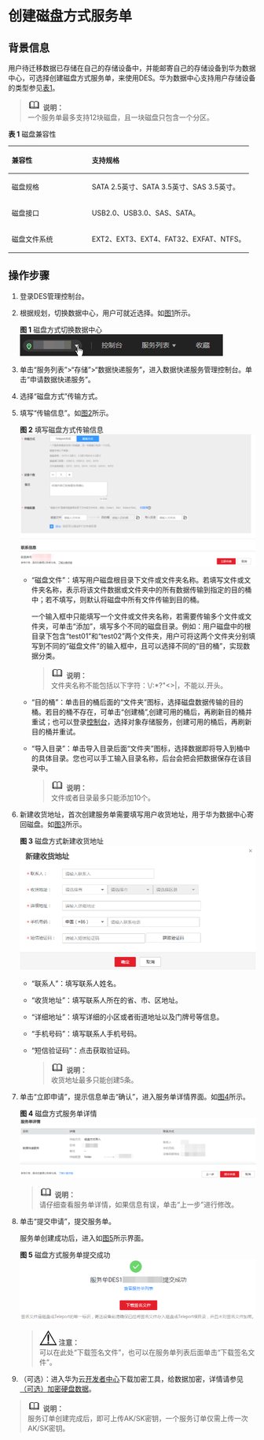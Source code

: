 # 创建磁盘方式服务单<a name="ZH-CN_TOPIC_0094556675"></a>

## 背景信息<a name="gen-id1.7.6.8.4.1"></a>

用户待迁移数据已存储在自己的存储设备中，并能邮寄自己的存储设备到华为数据中心，可选择创建磁盘方式服务单，来使用DES。华为数据中心支持用户存储设备的类型参见[表1](#d0e2003)。

>![](public_sys-resources/icon-note.gif) **说明：**   
>一个服务单最多支持12块磁盘，且一块磁盘只包含一个分区。  

**表 1**  磁盘兼容性

<a name="d0e2003"></a>
<table><thead align="left"><tr id="row59531373"><th class="cellrowborder" valign="top" width="33.33%" id="mcps1.2.3.1.1"><p id="p57311924"><a name="p57311924"></a><a name="p57311924"></a>兼容性</p>
</th>
<th class="cellrowborder" valign="top" width="66.67%" id="mcps1.2.3.1.2"><p id="p11754296"><a name="p11754296"></a><a name="p11754296"></a>支持规格</p>
</th>
</tr>
</thead>
<tbody><tr id="row12573920"><td class="cellrowborder" valign="top" width="33.33%" headers="mcps1.2.3.1.1 "><p id="p11854613"><a name="p11854613"></a><a name="p11854613"></a>磁盘规格</p>
</td>
<td class="cellrowborder" valign="top" width="66.67%" headers="mcps1.2.3.1.2 "><p id="p20699582"><a name="p20699582"></a><a name="p20699582"></a>SATA 2.5英寸、SATA 3.5英寸、SAS 3.5英寸。</p>
</td>
</tr>
<tr id="row52078514"><td class="cellrowborder" valign="top" width="33.33%" headers="mcps1.2.3.1.1 "><p id="p57610085"><a name="p57610085"></a><a name="p57610085"></a>磁盘接口</p>
</td>
<td class="cellrowborder" valign="top" width="66.67%" headers="mcps1.2.3.1.2 "><p id="p35905280"><a name="p35905280"></a><a name="p35905280"></a>USB2.0、USB3.0、SAS、SATA。</p>
</td>
</tr>
<tr id="row54712068"><td class="cellrowborder" valign="top" width="33.33%" headers="mcps1.2.3.1.1 "><p id="p2492560"><a name="p2492560"></a><a name="p2492560"></a>磁盘文件系统</p>
</td>
<td class="cellrowborder" valign="top" width="66.67%" headers="mcps1.2.3.1.2 "><p id="p570775"><a name="p570775"></a><a name="p570775"></a>EXT2、EXT3、EXT4、FAT32、EXFAT、NTFS。</p>
</td>
</tr>
</tbody>
</table>

## 操作步骤<a name="section1091715745514"></a>

1.  登录DES管理控制台。
2.  根据规划，切换数据中心，用户可就近选择。如[图1](#fig75102056829)所示。

    **图 1**  磁盘方式切换数据中心<a name="fig75102056829"></a>  
    ![](figures/磁盘方式切换数据中心.png "磁盘方式切换数据中心")

3.  单击“服务列表”\>“存储”\>“数据快递服务”，进入数据快递服务管理控制台。单击“申请数据快递服务”。
4.  选择“磁盘方式”传输方式。
5.  填写“传输信息”。如[图2](#fig109565610320)所示。

    **图 2**  填写磁盘方式传输信息<a name="fig109565610320"></a>  
    ![](figures/填写磁盘方式传输信息.png "填写磁盘方式传输信息")

    -   “磁盘文件”：填写用户磁盘根目录下文件或文件夹名称。若填写文件或文件夹名称，表示将该文件数据或文件夹中的所有数据传输到指定的目的桶中；若不填写，则默认将磁盘中所有文件传输到目的桶。

        一个输入框中只能填写一个文件或文件夹名称，若需要传输多个文件或文件夹，可单击“添加”，填写多个不同的磁盘目录。例如：用户磁盘中的根目录下包含“test01”和“test02”两个文件夹，用户可将这两个文件夹分别填写到不同的“磁盘文件”的输入框中，且可以选择不同的“目的桶”，实现数据分类。

        >![](public_sys-resources/icon-note.gif) **说明：**   
        >文件夹名称不能包括以下字符：\\/:\*?"<\>|，不能以.开头。  

    -   “目的桶”：单击目的桶后面的“文件夹”图标，选择磁盘数据传输的目的桶。若目的桶不存在，可单击“创建桶”,创建可用的桶后，再刷新目的桶并重试；也可以登录[控制台](https://console.huaweicloud.com)，选择对象存储服务，创建可用的桶后，再刷新目的桶并重试。
    -   “导入目录”：单击导入目录后面“文件夹”图标，选择数据即将导入到桶中的具体目录。您也可以手工输入目录名称，后台会把会把数据保存在该目录中。

        >![](public_sys-resources/icon-note.gif) **说明：**   
        >文件或者目录最多只能添加10个。  


6.  新建收货地址，首次创建服务单需要填写用户收货地址，用于华为数据中心寄回磁盘。如[图3](#fig19986201415315)所示。

    **图 3**  磁盘方式新建收货地址<a name="fig19986201415315"></a>  
    ![](figures/磁盘方式新建收货地址.png "磁盘方式新建收货地址")

    -   “联系人”：填写联系人姓名。
    -   “收货地址”：填写联系人所在的省、市、区地址。
    -   “详细地址”：填写详细的小区或者街道地址以及门牌号等信息。
    -   “手机号码”：填写联系人手机号码。
    -   “短信验证码”：点击获取验证码。

        >![](public_sys-resources/icon-note.gif) **说明：**   
        >收货地址最多只能创建5条。  


7.  单击“立即申请”，提示信息单击“确认”，进入服务单详情界面。如[图4](#fig351619241933)所示。

    **图 4**  磁盘方式服务单详情<a name="fig351619241933"></a>  
    ![](figures/磁盘方式服务单详情.png "磁盘方式服务单详情")

    >![](public_sys-resources/icon-note.gif) **说明：**   
    >请仔细查看服务单详情，如果信息有误，单击“上一步”进行修改。  

8.  单击“提交申请”，提交服务单。

    服务单创建成功后，进入如[图5](#fig24931621843)所示界面。

    **图 5**  磁盘方式服务单提交成功<a name="fig24931621843"></a>  
    ![](figures/磁盘方式服务单提交成功.png "磁盘方式服务单提交成功")

    >![](public_sys-resources/icon-notice.gif) **注意：**   
    >可以在此处“下载签名文件”，也可以在服务单列表后面单击“下载签名文件”。  

9.  （可选）：进入华为云[开发者中心](http://developer.huaweicloud.com/tools/des.html)下载加密工具，给数据加密，详情请参见[（可选）加密硬盘数据](https://support.huaweicloud.com/usermanual-des/zh-cn_topic_0047663837.html)。

>![](public_sys-resources/icon-note.gif) **说明：**   
>服务订单创建完成后，即可上传AK/SK密钥，一个服务订单仅需上传一次AK/SK密钥。  


